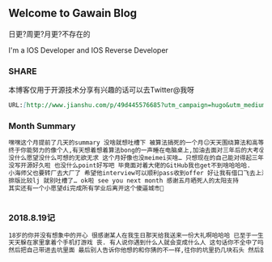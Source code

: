 ## Welcome to Gawain Blog

日更?周更?月更?不存在的

I'm a IOS Developer and IOS Reverse Developer

### SHARE

本博客仅用于开源技术分享有兴趣的话可以去Twitter@我呀
```markdown
URL:[http://www.jianshu.com/p/49d445576685?utm_campaign=hugo&utm_medium=reader_share&utm_content=note&utm_source=weixin-friends]

```
### Month Summary
```markdown
嘿嘿这个月提前了几天的summary 没啥就想吐槽下 被算法搞死的一个月😐天天围绕算法和高等数学转圈抑郁和暴躁指数达到五颗🌟睡眠质量直线下跌.
终于你能努力的像个人,有天想着想着算法bong的一声睡在电脑桌上,加油去面对三年后的大考😵
没什么愿望没什么可想的无欲无求 这个月好像也没meimei买啥… 只想现在的自己能对得起三年后的自己 .
没写开源好久啦 也没什么point好写吧 毕竟面对着大佬的GitHub我也get不到啥哈哈哈.
小海师父也要转厂去大厂了 希望他interview可以顺利pass收到offer 好让我有借口飞去上海哟嘻嘻 .
排版比较lj 就别吐槽了… ok啦 see you next month 感谢五月晒死人的太阳支持
其实还有一个小愿望di完成所有学业后离开这个傻逼城市🙂
                                                                                                            来自天天不运动的死肥宅
```                                                                                                            

### 2018.8.19记
```markdown
18岁的你并没有想象中的开心 很感谢某人在我生日那天给我送来一份大礼啊哈哈哈 已至于一生都会记得十八岁生日的那天 你所想的所希望的所想要的总是会离你而去 逆向而行 遇不到碰不见 给现在的你一个差评吧不学习不看书不运动那和死肥宅有什么区别,
天天躲在家里拿着个手机打游戏 丧. 有人说你遇到什么人就会变成什么人 这句话你不全中了吗 就算以后变成什么样的人也是你造成的吧 你总是希望天天开心快乐大概这是所有人的愿望吧 你想要的快乐大概就是你想要那个你觉得对你很重要的人给你带来的快乐吧 偶尔快乐偶尔难过 你总是再猜别人在想什么 以为别人想的和你猜的一模一样
然后把自己带进去坑里面 最后别人告诉你他想的和你猜的不一样,往你的坑里扔几块石头 然后就炸了 你不想面对的现实总是在你最绝望的时候碰上 现在的你很希望那天能早点到来吧 早点解脱 你总把自己弄得很高尚 高人一等似的你不累吗 其实你底子里还是那种人 怎样舒服怎么过吧 只想快乐仅此而已 后来你会很难再去花时间再去了解别人就好比你写一篇文章快写完了 但老师说字体潦草让你重新再写一篇 虽然你还记得开头和内容但你也懒得写了吧 因为一篇文章花光了你所有的精力 只差一个结尾 你却要重头再来.
```  
